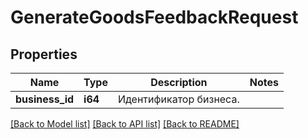 # GenerateGoodsFeedbackRequest

## Properties

Name | Type | Description | Notes
------------ | ------------- | ------------- | -------------
**business_id** | **i64** | Идентификатор бизнеса. | 

[[Back to Model list]](../README.md#documentation-for-models) [[Back to API list]](../README.md#documentation-for-api-endpoints) [[Back to README]](../README.md)


